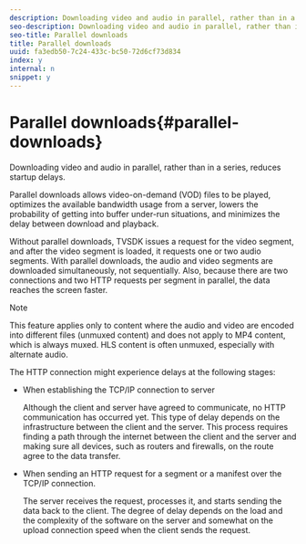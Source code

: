 ```yaml
---
description: Downloading video and audio in parallel, rather than in a series, reduces startup delays.
seo-description: Downloading video and audio in parallel, rather than in a series, reduces startup delays.
seo-title: Parallel downloads
title: Parallel downloads
uuid: fa3edb50-7c24-433c-bc50-72d6cf73d834
index: y
internal: n
snippet: y
---
```


# Parallel downloads{#parallel-downloads}

Downloading video and audio in parallel, rather than in a series, reduces startup delays.

Parallel downloads allows video-on-demand (VOD) files to be played, optimizes the available bandwidth usage from a server, lowers the probability of getting into buffer under-run situations, and minimizes the delay between download and playback.

<!-- 

Removed as part of "no DASH use cases" for 2.5.1, May 31st, 2017 release.
<p>Parallel downloads allows DASH video-on-demand (VOD) files to be played, optimizes the available bandwidth usage from a server, lowers the probability of getting into buffer under-run situations, and minimizes the delay between download and playback. </p>

 -->

Without parallel downloads, TVSDK issues a request for the video segment, and after the video segment is loaded, it requests one or two audio segments. With parallel downloads, the audio and video segments are downloaded simultaneously, not sequentially. Also, because there are two connections and two HTTP requests per segment in parallel, the data reaches the screen faster.

>[!NOTE]
>
>This feature applies only to content where the audio and video are encoded into different files (unmuxed content) and does not apply to MP4 content, which is always muxed. HLS content is often unmuxed, especially with alternate audio.

<!-- 

See comment above (DASH use case removed).
<note type="restriction">
  This feature applies only to content where the audio and video are encoded into different files (unmuxed content) and does not apply to MP4 content, which is always muxed. Most DASH content is unmuxed, and HLS content is often unmuxed, especially with alternate audio. 
</note>

 -->

The HTTP connection might experience delays at the following stages:

* When establishing the TCP/IP connection to server

  Although the client and server have agreed to communicate, no HTTP communication has occurred yet. This type of delay depends on the infrastructure between the client and the server. This process requires finding a path through the internet between the client and the server and making sure all devices, such as routers and firewalls, on the route agree to the data transfer. 
* When sending an HTTP request for a segment or a manifest over the TCP/IP connection.

  The server receives the request, processes it, and starts sending the data back to the client. The degree of delay depends on the load and the complexity of the software on the server and somewhat on the upload connection speed when the client sends the request.

